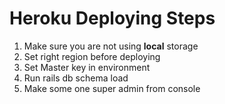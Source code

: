 # Heroku Deploying Steps
1. Make sure you are not using **local** storage
2. Set right region before deploying
3. Set Master key in environment
4. Run rails db schema load
5. Make some one super admin from console

